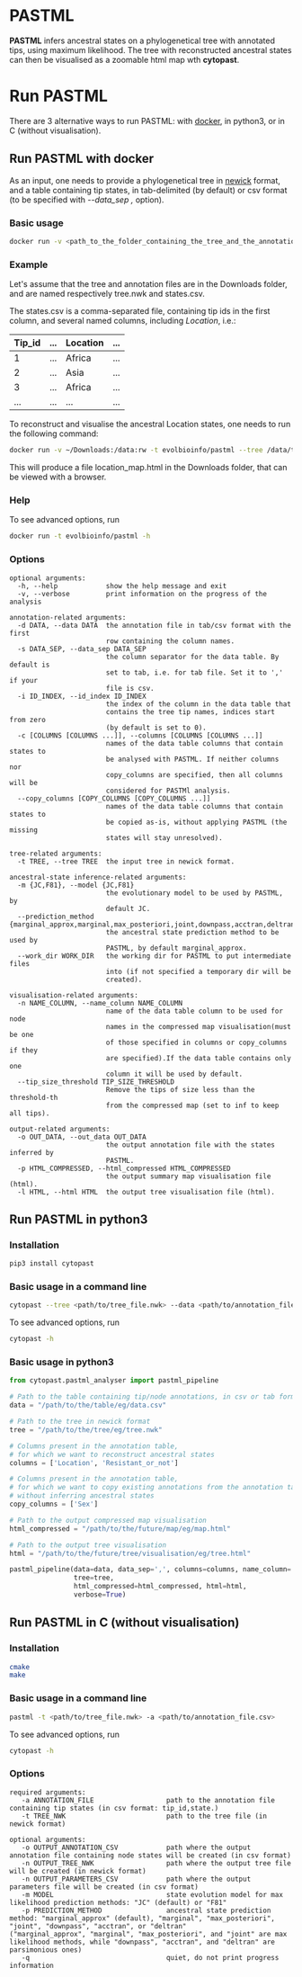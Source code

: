 # PASTML 

__PASTML__ infers ancestral states on a phylogenetical tree with annotated tips, using maximum likelihood.
The tree with reconstructed ancestral states can then be visualised as a zoomable html map wth __cytopast__.


# Run PASTML

There are 3 alternative ways to run PASTML: with [docker](https://hub.docker.com/), in python3, or in C (without visualisation).


## Run PASTML with docker
As an input, one needs to provide a phylogenetical tree in [newick](https://en.wikipedia.org/wiki/Newick_format) format,
and a table containing tip states, 
in tab-delimited (by default) or csv format (to be specified with *--data_sep ,* option).

### Basic usage
```bash
docker run -v <path_to_the_folder_containing_the_tree_and_the_annotations>:/data:rw -t evolbioinfo/pastml --tree /data/<tree_file> --data /data/<annotation_file> --columns <one_or_more_column_names> --html_compressed /data/<map_name>
```

### Example
Let's assume that the tree and annotation files are in the Downloads folder, 
and are named respectively tree.nwk and states.csv.

The states.csv is a comma-separated file, containing tip ids in the first column, 
and several named columns, including *Location*, i.e.:


Tip_id | ... | Location | ...
----- |  ----- | ----- | -----
1 | ... | Africa | ...
2 | ... | Asia | ...
3 | ... | Africa | ...
... | ... | ... | ...

To reconstruct and visualise the ancestral Location states, 
one needs to run the following command:

```bash
docker run -v ~/Downloads:/data:rw -t evolbioinfo/pastml --tree /data/tree.nwk --data /data/states.csv --data_sep , --columns Location --html_compressed /data/location_map.html
```

This will produce a file location_map.html in the Downloads folder, 
that can be viewed with a browser.


###  Help

To see advanced options, run
```bash
docker run -t evolbioinfo/pastml -h
```

### Options

```
optional arguments:
  -h, --help            show the help message and exit
  -v, --verbose         print information on the progress of the analysis

annotation-related arguments:
  -d DATA, --data DATA  the annotation file in tab/csv format with the first
                        row containing the column names.
  -s DATA_SEP, --data_sep DATA_SEP
                        the column separator for the data table. By default is
                        set to tab, i.e. for tab file. Set it to ',' if your
                        file is csv.
  -i ID_INDEX, --id_index ID_INDEX
                        the index of the column in the data table that
                        contains the tree tip names, indices start from zero
                        (by default is set to 0).
  -c [COLUMNS [COLUMNS ...]], --columns [COLUMNS [COLUMNS ...]]
                        names of the data table columns that contain states to
                        be analysed with PASTML. If neither columns nor
                        copy_columns are specified, then all columns will be
                        considered for PASTMl analysis.
  --copy_columns [COPY_COLUMNS [COPY_COLUMNS ...]]
                        names of the data table columns that contain states to
                        be copied as-is, without applying PASTML (the missing
                        states will stay unresolved).

tree-related arguments:
  -t TREE, --tree TREE  the input tree in newick format.

ancestral-state inference-related arguments:
  -m {JC,F81}, --model {JC,F81}
                        the evolutionary model to be used by PASTML, by
                        default JC.
  --prediction_method {marginal_approx,marginal,max_posteriori,joint,downpass,acctran,deltran}
                        the ancestral state prediction method to be used by
                        PASTML, by default marginal_approx.
  --work_dir WORK_DIR   the working dir for PASTML to put intermediate files
                        into (if not specified a temporary dir will be
                        created).

visualisation-related arguments:
  -n NAME_COLUMN, --name_column NAME_COLUMN
                        name of the data table column to be used for node
                        names in the compressed map visualisation(must be one
                        of those specified in columns or copy_columns if they
                        are specified).If the data table contains only one
                        column it will be used by default.
  --tip_size_threshold TIP_SIZE_THRESHOLD
                        Remove the tips of size less than the threshold-th
                        from the compressed map (set to inf to keep all tips).

output-related arguments:
  -o OUT_DATA, --out_data OUT_DATA
                        the output annotation file with the states inferred by
                        PASTML.
  -p HTML_COMPRESSED, --html_compressed HTML_COMPRESSED
                        the output summary map visualisation file (html).
  -l HTML, --html HTML  the output tree visualisation file (html).
```

## Run PASTML in python3

### Installation
```bash
pip3 install cytopast
```

### Basic usage in a command line
```bash
cytopast --tree <path/to/tree_file.nwk> --data <path/to/annotation_file.tab> --columns <one_or_more_column_names> --html_compressed <path/to/output/map.html>
```

To see advanced options, run
```bash
cytopast -h
```

### Basic usage in python3
```python
from cytopast.pastml_analyser import pastml_pipeline

# Path to the table containing tip/node annotations, in csv or tab format
data = "/path/to/the/table/eg/data.csv"

# Path to the tree in newick format
tree = "/path/to/the/tree/eg/tree.nwk"

# Columns present in the annotation table,
# for which we want to reconstruct ancestral states
columns = ['Location', 'Resistant_or_not']

# Columns present in the annotation table,
# for which we want to copy existing annotations from the annotation table,
# without inferring ancestral states
copy_columns = ['Sex']

# Path to the output compressed map visualisation
html_compressed = "/path/to/the/future/map/eg/map.html"

# Path to the output tree visualisation
html = "/path/to/the/future/tree/visualisation/eg/tree.html"

pastml_pipeline(data=data, data_sep=',', columns=columns, name_column='Location',
                tree=tree,
                html_compressed=html_compressed, html=html, 
                verbose=True)
```

## Run PASTML in C (without visualisation)

### Installation
```bash
cmake
make
```


### Basic usage in a command line
```bash
pastml -t <path/to/tree_file.nwk> -a <path/to/annotation_file.csv> 
```

To see advanced options, run
```bash
cytopast -h
```

### Options
```
required arguments:
   -a ANNOTATION_FILE                  path to the annotation file containing tip states (in csv format: tip_id,state.)
   -t TREE_NWK                         path to the tree file (in newick format)

optional arguments:
   -o OUTPUT_ANNOTATION_CSV            path where the output annotation file containing node states will be created (in csv format)
   -n OUTPUT_TREE_NWK                  path where the output tree file will be created (in newick format)
   -n OUTPUT_PARAMETERS_CSV            path where the output parameters file will be created (in csv format)
   -m MODEL                            state evolution model for max likelihood prediction methods: "JC" (default) or "F81"
   -p PREDICTION_METHOD                ancestral state prediction method: "marginal_approx" (default), "marginal", "max_posteriori", "joint", "downpass", "acctran", or "deltran"
("marginal_approx", "marginal", "max_posteriori", and "joint" are max likelihood methods, while "downpass", "acctran", and "deltran" are parsimonious ones)
   -q                                  quiet, do not print progress information
```